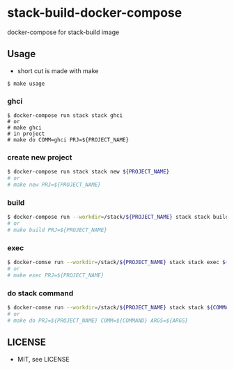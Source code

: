# stack-build-docker-compose
docker-compose for stack-build image

## Usage
* short cut is made with make
```
$ make usage
```
### ghci
```
$ docker-compose run stack stack ghci
# or
# make ghci
# in project
# make do COMM=ghci PRJ=${PROJECT_NAME}
```
### create new project
```sh
$ docker-compose run stack stack new ${PROJECT_NAME}
# or 
# make new PRJ=${PROJECT_NAME}
```
### build
```sh
$ docker-compose run --workdir=/stack/${PROJECT_NAME} stack stack build
# or
# make build PRJ=${PROJECT_NAME}
```
### exec
```sh
$ docker-comse run --workdir=/stack/${PROJECT_NAME} stack stack exec ${PROJECT_NAME}-exe
# or
# make exec PRJ=${PROJECT_NAME}
```
### do stack command
```sh
$ docker-comse run --workdir=/stack/${PROJECT_NAME} stack stack ${COMMAND} ${ARGS}
# or
# make do PRJ=${PROJECT_NAME} COMM=${COMMAND} ARGS=${ARGS}
```
## LICENSE
* MIT, see LICENSE
